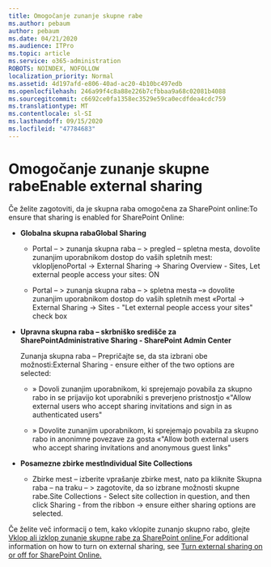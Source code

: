 ```yaml
---
title: Omogočanje zunanje skupne rabe
ms.author: pebaum
author: pebaum
ms.date: 04/21/2020
ms.audience: ITPro
ms.topic: article
ms.service: o365-administration
ROBOTS: NOINDEX, NOFOLLOW
localization_priority: Normal
ms.assetid: 4d197afd-e806-40ad-ac20-4b10bc497edb
ms.openlocfilehash: 246a99f4c8a88e226b7cfbbaa9a68c02081b4088
ms.sourcegitcommit: c6692ce0fa1358ec3529e59ca0ecdfdea4cdc759
ms.translationtype: MT
ms.contentlocale: sl-SI
ms.lasthandoff: 09/15/2020
ms.locfileid: "47784683"
---
```

# <a name="enable-external-sharing"></a><span data-ttu-id="5a850-102">Omogočanje zunanje skupne rabe</span><span class="sxs-lookup"><span data-stu-id="5a850-102">Enable external sharing</span></span>

 <span data-ttu-id="5a850-103">Če želite zagotoviti, da je skupna raba omogočena za SharePoint online:</span><span class="sxs-lookup"><span data-stu-id="5a850-103">To ensure that sharing is enabled for SharePoint Online:</span></span>
  
- <span data-ttu-id="5a850-104">**Globalna skupna raba**</span><span class="sxs-lookup"><span data-stu-id="5a850-104">**Global Sharing**</span></span>
    
  - <span data-ttu-id="5a850-105">Portal – \> zunanja skupna raba – \> pregled – spletna mesta, dovolite zunanjim uporabnikom dostop do vaših spletnih mest: vklopljeno</span><span class="sxs-lookup"><span data-stu-id="5a850-105">Portal -\> External Sharing -\> Sharing Overview - Sites, Let external people access your sites: ON</span></span>
    
  - <span data-ttu-id="5a850-106">Portal – \> zunanja skupna raba – \> spletna mesta –» dovolite zunanjim uporabnikom dostop do vaših spletnih mest «</span><span class="sxs-lookup"><span data-stu-id="5a850-106">Portal -\> External Sharing -\> Sites - "Let external people access your sites" check box</span></span>
    
- <span data-ttu-id="5a850-107">**Upravna skupna raba – skrbniško središče za SharePoint**</span><span class="sxs-lookup"><span data-stu-id="5a850-107">**Administrative Sharing - SharePoint Admin Center**</span></span>
    
    <span data-ttu-id="5a850-108">Zunanja skupna raba – Prepričajte se, da sta izbrani obe možnosti:</span><span class="sxs-lookup"><span data-stu-id="5a850-108">External Sharing - ensure either of the two options are selected:</span></span>
    
  - <span data-ttu-id="5a850-109">» Dovoli zunanjim uporabnikom, ki sprejemajo povabila za skupno rabo in se prijavijo kot uporabniki s preverjeno pristnostjo «</span><span class="sxs-lookup"><span data-stu-id="5a850-109">"Allow external users who accept sharing invitations and sign in as authenticated users"</span></span>
    
  - <span data-ttu-id="5a850-110">» Dovolite zunanjim uporabnikom, ki sprejemajo povabila za skupno rabo in anonimne povezave za gosta «</span><span class="sxs-lookup"><span data-stu-id="5a850-110">"Allow both external users who accept sharing invitations and anonymous guest links"</span></span>
    
- <span data-ttu-id="5a850-111">**Posamezne zbirke mest**</span><span class="sxs-lookup"><span data-stu-id="5a850-111">**Individual Site Collections**</span></span>
    
  - <span data-ttu-id="5a850-112">Zbirke mest – izberite vprašanje zbirke mest, nato pa kliknite Skupna raba – na traku – \> zagotovite, da so izbrane možnosti skupne rabe.</span><span class="sxs-lookup"><span data-stu-id="5a850-112">Site Collections - Select site collection in question, and then click Sharing - from the ribbon -\> ensure either sharing options are selected.</span></span>
    
<span data-ttu-id="5a850-113">Če želite več informacij o tem, kako vklopite zunanjo skupno rabo, glejte [Vklop ali izklop zunanje skupne rabe za SharePoint online.](https://go.microsoft.com/fwlink/?linkid=2047681&amp;clcid=0x409)</span><span class="sxs-lookup"><span data-stu-id="5a850-113">For additional information on how to turn on external sharing, see [Turn external sharing on or off for SharePoint Online.](https://go.microsoft.com/fwlink/?linkid=2047681&amp;clcid=0x409)</span></span>
  

